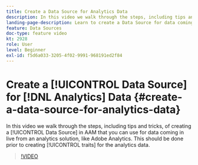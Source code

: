```yaml
---
title: Create a Data Source for Analytics Data
description: In this video we walk through the steps, including tips and tricks, of creating a Data Source in AAM that you can use for data coming in live from an analytics solution, like Adobe Analytics. This should be done prior to creating traits for the analytics data.
landing-page-description: Learn to create a Data Source for data coming in live from an analytics solution, like Adobe Analytics. Do this prior to creating traits for the analytics data.
feature: Data Sources
doc-type: feature video
kt: 2928
role: User
level: Beginner
exl-id: f5d6a033-3205-4f02-9991-968191ed2f84
---
```

# Create a [!UICONTROL Data Source] for [!DNL Analytics] Data {#create-a-data-source-for-analytics-data}

In this video we walk through the steps, including tips and tricks, of creating a [!UICONTROL Data Source] in AAM that you can use for data coming in live from an analytics solution, like Adobe Analytics. This should be done prior to creating [!UICONTROL traits] for the analytics data.

>[!VIDEO](https://video.tv.adobe.com/v/27329/?quality=12)
